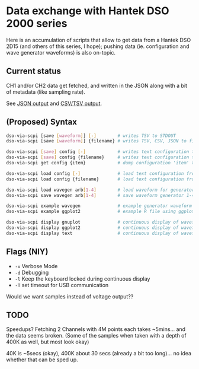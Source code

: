 # Data exchange with Hantek DSO 2000 series

Here is an accumulation of scripts that allow to get data from a Hantek DSO 2D15 (and others of this series, I hope); pushing data (ie. configuration and wave generator waveforms) is also on-topic.

## Current status

CH1 and/or CH2 data get fetched, and written in the JSON along with a bit of metadata (like sampling rate).

See [JSON output](doc/json.md) and [CSV/TSV output](doc/csv.md).


## (Proposed) Syntax

```sh
dso-via-scpi [save [waveform]] [-]        # writes TSV to STDOUT
dso-via-scpi [save [waveform]] {filename} # writes TSV, CSV, JSON to file

dso-via-scpi [save] config [-]            # writes text configuration to STDOUT
dso-via-scpi [save] config {filename}     # writes text configuration to file
dso-via-scpi get config {item}            # dump configuration 'item' to STDOUT

dso-via-scpi load config [-]              # load text configuration from STDIN
dso-via-scpi load config {filename}       # load text configuration from file

dso-via-scpi load wavegen arb[1-4]        # load waveform for generator 1-4 from STDIN or file
dso-via-scpi save wavegen arb[1-4]        # save waveform generator 1-4 to STDOUT or file

dso-via-scpi example wavegen              # example generator waveform output to STDOUT or file
dso-via-scpi example ggplot2              # example R file using ggplot2 to nicely format TSV data 

dso-via-scpi display gnuplot              # continuous display of waveform via X11 gnuplot
dso-via-scpi display ggplot2              # continuous display of waveform via X11 R and ggplot2
dso-via-scpi display text                 # continuous display of waveform via terminal
```

## Flags (NIY)

- `-v` Verbose Mode
- `-d` Debugging
- `-l` Keep the keyboard locked during continuous display
- `-T` set timeout for USB communication

Would we want samples instead of voltage output??


## TODO

Speedups? Fetching 2 Channels with 4M points each takes ~5mins... and the data seems broken. (Some of the samples when taken with a depth of 400K as well, but most look okay)

40K is ~5secs (okay), 400K about 30 secs (already a bit too long)... no idea whether that can be sped up.
